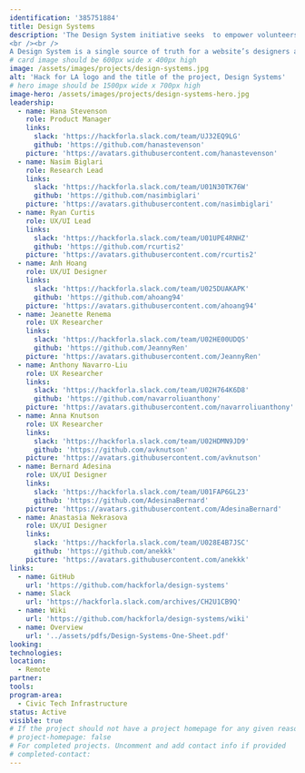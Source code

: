 ```yaml
---
identification: '385751884'
title: Design Systems
description: 'The Design System initiative seeks  to empower volunteers with the tools, documentation and templates for creating and maintaining a design system for their HfLA projects.  As Hack for LA continues to scale it has become more essential to create consistent documentation and standards for design deliverables. 
<br /><br />
A Design System is a single source of truth for a website’s designers and developers– a collection of reusable components, styles, and code guided by clear standards and documentation. Design systems are now an industry standard used by the website teams of most major companies.'
# card image should be 600px wide x 400px high
image: /assets/images/projects/design-systems.jpg
alt: 'Hack for LA logo and the title of the project, Design Systems'
# hero image should be 1500px wide x 700px high
image-hero: /assets/images/projects/design-systems-hero.jpg
leadership:
  - name: Hana Stevenson
    role: Product Manager
    links:
      slack: 'https://hackforla.slack.com/team/UJ32EQ9LG'
      github: 'https://github.com/hanastevenson'
    picture: 'https://avatars.githubusercontent.com/hanastevenson'
  - name: Nasim Biglari
    role: Research Lead
    links:
      slack: 'https://hackforla.slack.com/team/U01N30TK76W'
      github: 'https://github.com/nasimbiglari'
    picture: 'https://avatars.githubusercontent.com/nasimbiglari'
  - name: Ryan Curtis
    role: UX/UI Lead
    links:
      slack: 'https://hackforla.slack.com/team/U01UPE4RNHZ'
      github: 'https://github.com/rcurtis2'
    picture: 'https://avatars.githubusercontent.com/rcurtis2'
  - name: Anh Hoang
    role: UX/UI Designer
    links:
      slack: 'https://hackforla.slack.com/team/U025DUAKAPK'
      github: 'https://github.com/ahoang94'
    picture: 'https://avatars.githubusercontent.com/ahoang94'
  - name: Jeanette Renema
    role: UX Researcher
    links:
      slack: 'https://hackforla.slack.com/team/U02HE00UDQS'
      github: 'https://github.com/JeannyRen'
    picture: 'https://avatars.githubusercontent.com/JeannyRen'
  - name: Anthony Navarro-Liu
    role: UX Researcher
    links:
      slack: 'https://hackforla.slack.com/team/U02H764K6D8'
      github: 'https://github.com/navarroliuanthony'
    picture: 'https://avatars.githubusercontent.com/navarroliuanthony'
  - name: Anna Knutson
    role: UX Researcher
    links:
      slack: 'https://hackforla.slack.com/team/U02HDMN9JD9'
      github: 'https://github.com/avknutson'
    picture: 'https://avatars.githubusercontent.com/avknutson'
  - name: Bernard Adesina
    role: UX/UI Designer
    links:
      slack: 'https://hackforla.slack.com/team/U01FAP6GL23'
      github: 'https://github.com/AdesinaBernard'
    picture: 'https://avatars.githubusercontent.com/AdesinaBernard'
  - name: Anastasia Nekrasova
    role: UX/UI Designer
    links:
      slack: 'https://hackforla.slack.com/team/U028E4B7JSC'
      github: 'https://github.com/anekkk'
    picture: 'https://avatars.githubusercontent.com/anekkk'
links: 
  - name: GitHub
    url: 'https://github.com/hackforla/design-systems'
  - name: Slack
    url: 'https://hackforla.slack.com/archives/CH2U1CB9Q'
  - name: Wiki
    url: 'https://github.com/hackforla/design-systems/wiki'
  - name: Overview
    url: '../assets/pdfs/Design-Systems-One-Sheet.pdf'
looking:
technologies: 
location: 
  - Remote
partner:
tools: 
program-area:
  - Civic Tech Infrastructure
status: Active 
visible: true
# If the project should not have a project homepage for any given reason, add the following line (uncommented):
# project-homepage: false
# For completed projects. Uncomment and add contact info if provided
# completed-contact:
---
```

